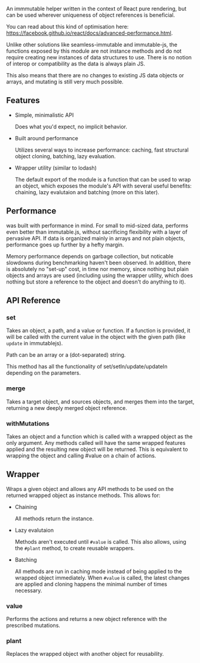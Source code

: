

An immmutable helper written in the context of React pure rendering, but can be used wherever uniqueness of object references is beneficial.

You can read about this kind of optimisation here: https://facebook.github.io/react/docs/advanced-performance.html.

Unlike other solutions like seamless-immutable and immutable-js, the functions exposed by this module are not instance methods and do not require creating new instances of data structures to use. There is no notion of interop or compatibility as the data is always plain JS.

This also means that there are no changes to existing JS data objects or arrays, and mutating is still very much possible.

## Features

- Simple, minimalistic API

	Does what you'd expect, no implicit behavior.

- Built around performance

	Utilizes several ways to increase performance: caching, fast structural object cloning, batching, lazy evaluation.

- Wrapper utility (similar to lodash)

	The default export of the module is a function that can be used to wrap an object, which exposes the module's API with several useful benefits: chaining, lazy evalutaion and batching (more on this later).

## Performance

<module> was built with performance in mind. For small to mid-sized data, <module> performs even better than immutable.js, without sacrificing flexibility with a layer of pervasive API. If data is organized mainly in arrays and not plain objects, performance goes up further by a hefty margin. 

Memory performance depends on garbage collection, but noticable slowdowns during benchmarking haven't been observed. In addition, there is absolutely no "set-up" cost, in time nor memory, since nothing but plain objects and arrays are used (including using the wrapper utility, which does nothing but store a reference to the object and doesn't do anything to it).

## API Reference

### set

Takes an object, a path, and a value or function. If a function is provided, it will be called with the current value in the object with the given path (like `update` in immutablejs).

Path can be an array or a (dot-separated) string.

This method has all the functionality of set/setIn/update/updateIn depending on the parameters.

### merge

Takes a target object, and sources objects, and merges them into the target, returning a new deeply merged object reference.

### withMutations

Takes an object and a function which is called with a wrapped object as the only argument. Any methods called will have the same wrapped features applied and the resulting new object will be returned. This is equivalent to wrapping the object and calling #value on a chain of actions.

## Wrapper

Wraps a given object and allows any API methods to be used on the returned wrapped object as instance methods. This allows for:

- Chaining

	All methods return the instance.

- Lazy evalutaion

	Methods aren't executed until `#value` is called. This also allows, using the `#plant` method, to create reusable wrappers.

- Batching

	All methods are run in caching mode instead of being applied to the wrapped object immediately. When `#value` is called, the latest changes are applied and cloning happens the minimal number of times necessary.

### value

Performs the actions and returns a new object reference with the prescribed mutations.

### plant

Replaces the wrapped object with another object for reusability.
